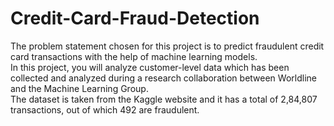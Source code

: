 # Credit-Card-Fraud-Detection
The problem statement chosen for this project is to predict fraudulent credit card transactions with the help of machine learning models.  
In this project, you will analyze customer-level data which has been collected and analyzed during a research collaboration between Worldline and the Machine Learning Group.  
The dataset is taken from the Kaggle website and it has a total of 2,84,807 transactions, out of which 492 are fraudulent. 

